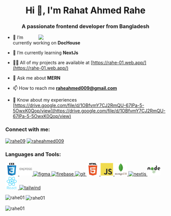 <h1 align="center">Hi 👋, I'm Rahat Ahmed Rahe</h1>
<h3 align="center">A passionate frontend developer from Bangladesh</h3>
<img align='right' width='400' src="https://cdn.dribbble.com/users/1162077/screenshots/3848914/programmer.gif">


- 🔭 I’m currently working on **DocHouse**

- 🌱 I’m currently learning **NextJs**

- 👨‍💻 All of my projects are available at [https://rahe-01.web.app/](https://rahe-01.web.app/)

- 💬 Ask me about **MERN**

- 📫 How to reach me **raheahmed009@gmail.com**

- 📄 Know about my experiences [https://drive.google.com/file/d/1OBfvmY7CJ2RmQU-67lPa-5-5OwxK0Qop/view](https://drive.google.com/file/d/1OBfvmY7CJ2RmQU-67lPa-5-5OwxK0Qop/view)

<h3 align="left">Connect with me:</h3>
<p align="left">
<a href="https://app.daily.dev/rahe09" target="blank"><img align="center" src="https://raw.githubusercontent.com/rahuldkjain/github-profile-readme-generator/master/src/images/icons/Social/devto.svg" alt="rahe09" height="30" width="40" /></a>
<a href="https://linkedin.com/in/raheahmed009" target="blank"><img align="center" src="https://raw.githubusercontent.com/rahuldkjain/github-profile-readme-generator/master/src/images/icons/Social/linked-in-alt.svg" alt="raheahmed009" height="30" width="40" /></a>
</p>

<h3 align="left">Languages and Tools:</h3>
<p align="left"> <a href="https://www.w3schools.com/css/" target="_blank" rel="noreferrer"> <img src="https://raw.githubusercontent.com/devicons/devicon/master/icons/css3/css3-original-wordmark.svg" alt="css3" width="40" height="40"/> </a> <a href="https://expressjs.com" target="_blank" rel="noreferrer"> <img src="https://raw.githubusercontent.com/devicons/devicon/master/icons/express/express-original-wordmark.svg" alt="express" width="40" height="40"/> </a> <a href="https://www.figma.com/" target="_blank" rel="noreferrer"> <img src="https://www.vectorlogo.zone/logos/figma/figma-icon.svg" alt="figma" width="40" height="40"/> </a> <a href="https://firebase.google.com/" target="_blank" rel="noreferrer"> <img src="https://www.vectorlogo.zone/logos/firebase/firebase-icon.svg" alt="firebase" width="40" height="40"/> </a> <a href="https://git-scm.com/" target="_blank" rel="noreferrer"> <img src="https://www.vectorlogo.zone/logos/git-scm/git-scm-icon.svg" alt="git" width="40" height="40"/> </a> <a href="https://www.w3.org/html/" target="_blank" rel="noreferrer"> <img src="https://raw.githubusercontent.com/devicons/devicon/master/icons/html5/html5-original-wordmark.svg" alt="html5" width="40" height="40"/> </a> <a href="https://developer.mozilla.org/en-US/docs/Web/JavaScript" target="_blank" rel="noreferrer"> <img src="https://raw.githubusercontent.com/devicons/devicon/master/icons/javascript/javascript-original.svg" alt="javascript" width="40" height="40"/> </a> <a href="https://www.mongodb.com/" target="_blank" rel="noreferrer"> <img src="https://raw.githubusercontent.com/devicons/devicon/master/icons/mongodb/mongodb-original-wordmark.svg" alt="mongodb" width="40" height="40"/> </a> <a href="https://nextjs.org/" target="_blank" rel="noreferrer"> <img src="https://cdn.worldvectorlogo.com/logos/nextjs-2.svg" alt="nextjs" width="40" height="40"/> </a> <a href="https://nodejs.org" target="_blank" rel="noreferrer"> <img src="https://raw.githubusercontent.com/devicons/devicon/master/icons/nodejs/nodejs-original-wordmark.svg" alt="nodejs" width="40" height="40"/> </a> <a href="https://reactjs.org/" target="_blank" rel="noreferrer"> <img src="https://raw.githubusercontent.com/devicons/devicon/master/icons/react/react-original-wordmark.svg" alt="react" width="40" height="40"/> </a> <a href="https://tailwindcss.com/" target="_blank" rel="noreferrer"> <img src="https://www.vectorlogo.zone/logos/tailwindcss/tailwindcss-icon.svg" alt="tailwind" width="40" height="40"/> </a> </p>

<p><img align="left" src="https://github-readme-stats.vercel.app/api/top-langs?username=rahe01&show_icons=true&locale=en&layout=compact" alt="rahe01" /></p>

<p>&nbsp;<img align="center" src="https://github-readme-stats.vercel.app/api?username=rahe01&show_icons=true&locale=en" alt="rahe01" /></p>

<p><img align="center" src="https://github-readme-streak-stats.herokuapp.com/?user=rahe01&" alt="rahe01" /></p>

